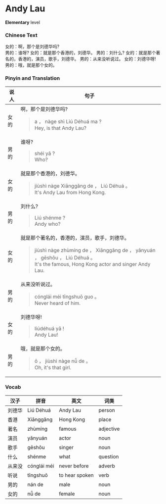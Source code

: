 # Andy Lau
**Elementary** level
### Chinese Text
女的：啊，那个是刘德华吗?<br />男的：谁呀?
女的：就是那个香港的，刘德华。
男的：刘什么?
女的：就是那个著名的，香港的，演员，歌手，刘德华。
男的：从来没听说过。
女的：刘德华呀!
男的：哦，就是那个女的。

### Pinyin and Translation
|说人|句子|
|----|----|
|女的|啊，那个是刘德华吗?<blockquote>a ， nàge shì Liú Déhuá ma ?<br />Hey, is that Andy Lau?</blockquote>|
|男的|谁呀?<blockquote>shéi yā ?<br />Who?</blockquote>|
|女的|就是那个香港的，刘德华。<blockquote>jiùshì nàge Xiānggǎng de ， Liú Déhuá 。<br />It's Andy Lau from Hong Kong.</blockquote>|
|男的|刘什么?<blockquote>Liú shénme ?<br />Andy who?</blockquote>|
|女的|就是那个著名的，香港的，演员，歌手，刘德华。<blockquote>jiùshì nàge zhùmíng de ， Xiānggǎng de ， yǎnyuán ， gēshǒu ， Liú Déhuá 。<br />It's the famous, Hong Kong actor and singer Andy Lau.</blockquote>|
|男的|从来没听说过。<blockquote>cónglái méi tīngshuō guo 。<br />Never heard of him.</blockquote>|
|女的|刘德华呀!<blockquote>liúdéhuá yā !<br />Andy Lau!</blockquote>|
|男的|哦，就是那个女的。<blockquote>ō ， jiùshì nàge nǚ de 。<br />Oh, it's that girl.</blockquote>|
### Vocab
|汉子|拼音|英文|词类|
|----|----|----|----|
|刘德华|Liú Déhuá|Andy Lau|person|
|香港|Xiānggǎng|Hong Kong|place|
|著名|zhùmíng|famous|adjective|
|演员|yǎnyuán|actor|noun|
|歌手|gēshǒu|singer|noun|
|什么|shénme|what|question|
|从来没|cónglái méi|never before|adverb|
|听说|tīngshuō|to hear spoken|verb|
|男的|nán de|male|noun|
|女的|nǚ de|female|noun|
